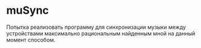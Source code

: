 # muSync
Попытка реализовать программу для синхронизации музыки между устройствами максимально рациональным найденным мной на данный момент способом.
